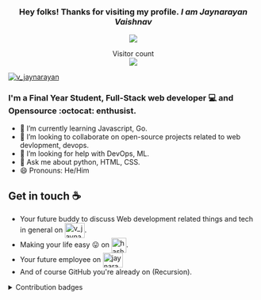 <h3 align="center"> Hey folks! Thanks for visiting my profile.<em> I am Jaynarayan Vaishnav</em>
</h3>
<!-- Typing SVG by DenverCoder1 - https://github.com/DenverCoder1/readme-typing-svg -->
<p align="center"> 
    <a href="https://github.com/DenverCoder1/readme-typing-svg"><img src="https://readme-typing-svg.herokuapp.com?lines=Computer+Engineering+Student;Full-stack+Web+Developer;Open%20Source%20|%20DevOps%20|%20AI%20|%20Ml%20;&center=true&width=580&height=45"></a>
</p>
<p align="center"> 
  Visitor count<br>
  <img src="https://profile-counter.glitch.me/jaynarayan-vaishnav/count.svg" />
</p>
<p align="left"> <a href="https://twitter.com/intent/follow?screen_name=jaystwtt" target="blank"><img src="https://img.shields.io/twitter/follow/jaystwtt?logo=twitter&style=for-the-badge" alt="v_jaynarayan" /></a> </p>

### I'm a Final Year Student, Full-Stack web developer :computer: and Opensource :octocat: enthusist.

<!--- 🔭 I'm currently working on ... -->
- 🌱 I’m currently learning Javascript, Go.
- 👯 I’m looking to collaborate on open-source projects related to web devlopment, devops.
- 🤔 I’m looking for help with DevOps, ML.
- 💬 Ask me about python, HTML, CSS.
- 😄 Pronouns: He/Him

## Get in touch :coffee:

- Your future buddy to discuss Web development related things and tech in general on <a href="https://twitter.com/intent/follow?screen_name=v_jaynarayan" target="blank"><img align="center" src="https://raw.githubusercontent.com/rahuldkjain/github-profile-readme-generator/master/src/images/icons/Social/twitter.svg" alt="v_jaynarayan" height="30" width="40" /></a>.
- Making your life easy :stuck_out_tongue: on <a href="https://hashnode.com/@JaynarayanVaishnav" target="blank"><img align="center" src="https://seeklogo.com/images/H/hashnode-logo-B114767E70-seeklogo.com.png" alt="hashnode.com" height="30" width="30" /></a>.
- Your future employee on <a href="https://www.linkedin.com/in/jaynarayan-vaishnav-39620b149/" target="blank"><img align="center" src="https://raw.githubusercontent.com/rahuldkjain/github-profile-readme-generator/master/src/images/icons/Social/linked-in-alt.svg" alt="jaynarayan-vaishnav" height="30" width="40" /></a>
- And of course GitHub you're already on (Recursion).

<details>
  <summary>Contribution badges</summary>
  <p align ="center">
     <img src="https://github-readme-stats.vercel.app/api?username=jaynarayan-vaishnav&show_icons=true&locale=en" alt="jaynarayan-vaisshnav" width="48%"/>
     <img src ="https://github-readme-streak-stats.herokuapp.com?user=Jaynarayan-vaishnav" alt="jaynarayan-vaishnav" width="48%"/>
  </p>
</details>
<!-- programming languages 
<p align="center">
  <img src="https://img.shields.io/badge/Programming-Languages-HTML-blue.svg" alt="HTML" />
  <img src="https://img.shields.io/badge/Programming-Languages-CSS-blue.svg" alt="CSS" />
  <img src="https://img.shields.io/badge/Programming-Languages-Javascript-blue.svg" alt="Javascript" />
  <img src="https://img.shields.io/badge/Programming-Languages-Go-blue.svg" alt="Go" />
  <img src="https://img.shields.io/badge/Programming-Languages-Python-blue.svg" alt="Python" />
</p>
-->

